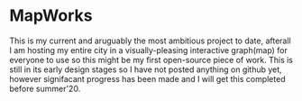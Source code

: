 # MapWorks

This is my current and aruguably the most ambitious project to date, afterall I am hosting my entire city in a visually-pleasing interactive graph(map) for everyone to use so this might be my first open-source piece of work. This is still in its early design stages so I have not posted anything on github yet, however signifacant progress has been made and I will get this completed before summer'20.
